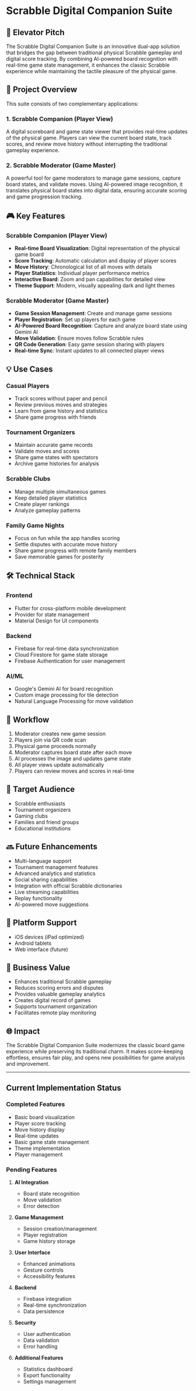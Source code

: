 
# Scrabble Digital Companion Suite

## 🎯 Elevator Pitch
The Scrabble Digital Companion Suite is an innovative dual-app solution that bridges the gap between traditional physical Scrabble gameplay and digital score tracking. By combining AI-powered board recognition with real-time game state management, it enhances the classic Scrabble experience while maintaining the tactile pleasure of the physical game.

## 🌟 Project Overview
This suite consists of two complementary applications:

### 1. Scrabble Companion (Player View)
A digital scoreboard and game state viewer that provides real-time updates of the physical game. Players can view the current board state, track scores, and review move history without interrupting the traditional gameplay experience.

### 2. Scrabble Moderator (Game Master)
A powerful tool for game moderators to manage game sessions, capture board states, and validate moves. Using AI-powered image recognition, it translates physical board states into digital data, ensuring accurate scoring and game progression tracking.

## 🎮 Key Features

### Scrabble Companion (Player View)
- **Real-time Board Visualization**: Digital representation of the physical game board
- **Score Tracking**: Automatic calculation and display of player scores
- **Move History**: Chronological list of all moves with details
- **Player Statistics**: Individual player performance metrics
- **Interactive Board**: Zoom and pan capabilities for detailed view
- **Theme Support**: Modern, visually appealing dark and light themes

### Scrabble Moderator (Game Master)
- **Game Session Management**: Create and manage game sessions
- **Player Registration**: Set up players for each game
- **AI-Powered Board Recognition**: Capture and analyze board state using Gemini AI
- **Move Validation**: Ensure moves follow Scrabble rules
- **QR Code Generation**: Easy game session sharing with players
- **Real-time Sync**: Instant updates to all connected player views

## 💡 Use Cases

### Casual Players
- Track scores without paper and pencil
- Review previous moves and strategies
- Learn from game history and statistics
- Share game progress with friends

### Tournament Organizers
- Maintain accurate game records
- Validate moves and scores
- Share game states with spectators
- Archive game histories for analysis

### Scrabble Clubs
- Manage multiple simultaneous games
- Keep detailed player statistics
- Create player rankings
- Analyze gameplay patterns

### Family Game Nights
- Focus on fun while the app handles scoring
- Settle disputes with accurate move history
- Share game progress with remote family members
- Save memorable games for posterity

## 🛠 Technical Stack

### Frontend
- Flutter for cross-platform mobile development
- Provider for state management
- Material Design for UI components

### Backend
- Firebase for real-time data synchronization
- Cloud Firestore for game state storage
- Firebase Authentication for user management

### AI/ML
- Google's Gemini AI for board recognition
- Custom image processing for tile detection
- Natural Language Processing for move validation

## 🔄 Workflow
1. Moderator creates new game session
2. Players join via QR code scan
3. Physical game proceeds normally
4. Moderator captures board state after each move
5. AI processes the image and updates game state
6. All player views update automatically
7. Players can review moves and scores in real-time

## 🎯 Target Audience
- Scrabble enthusiasts
- Tournament organizers
- Gaming clubs
- Families and friend groups
- Educational institutions

## 🔜 Future Enhancements
- Multi-language support
- Tournament management features
- Advanced analytics and statistics
- Social sharing capabilities
- Integration with official Scrabble dictionaries
- Live streaming capabilities
- Replay functionality
- AI-powered move suggestions

## 📱 Platform Support
- iOS devices (iPad optimized)
- Android tablets
- Web interface (future)

## 💼 Business Value
- Enhances traditional Scrabble gameplay
- Reduces scoring errors and disputes
- Provides valuable gameplay analytics
- Creates digital record of games
- Supports tournament organization
- Facilitates remote play monitoring

## 🌐 Impact
The Scrabble Digital Companion Suite modernizes the classic board game experience while preserving its traditional charm. It makes score-keeping effortless, ensures fair play, and opens new possibilities for game analysis and improvement.

---

## Current Implementation Status

### Completed Features
- Basic board visualization
- Player score tracking
- Move history display
- Real-time updates
- Basic game state management
- Theme implementation
- Player management

### Pending Features
1. **AI Integration**
   - Board state recognition
   - Move validation
   - Error detection

2. **Game Management**
   - Session creation/management
   - Player registration
   - Game history storage

3. **User Interface**
   - Enhanced animations
   - Gesture controls
   - Accessibility features

4. **Backend**
   - Firebase integration
   - Real-time synchronization
   - Data persistence

5. **Security**
   - User authentication
   - Data validation
   - Error handling

6. **Additional Features**
   - Statistics dashboard
   - Export functionality
   - Settings management
